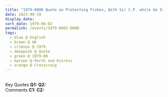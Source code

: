 ```yaml
---
title: "1979-0800 Quote on Protecting Fishes, With Sir C.P. while He Is Fishing, Second Visit to Scotland, Crosscraig, Loch Rannoch (176 kms N of Glasgow in Scotland), Perth and Kinross, UK (maybe 0900)"
date: 2023-09-19
display_date: 
sort_date: 1979-08-02
permalink: /events/1979-0802-0000
tags:
  - blue @ English
  - brown @ UK
  - crimson @ 1979
  - deeppink @ Quote
  - green @ 1979-08
  - maroon @ Perth and Kinross
  - orange @ Crosscraig
---
```


<br>

<wave-list>
  <list-title color="DarkSeaGreen" width="55">Key Quotes</list-title>
  <list-item color="BlanchedAlmond" width="280"><b>Q1:</b> <i></i></list-item>
  <list-item color="Lavender" width="280"><b>Q2:</b> <i></i></list-item>
</wave-list>

<br>

<wave-list>
  <list-title color="DarkSeaGreen" width="55">Comments</list-title>
  <list-item color="BlanchedAlmond" width="280"><b>C1:</b> <i></i></list-item>
  <list-item color="Lavender" width="280"><b>C2:</b> <i></i></list-item>
</wave-list>